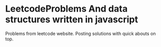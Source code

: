 # LeetcodeProblems And data structures written in javascript 

Problems from leetcode website. Posting solutions with quick abouts on top. 


